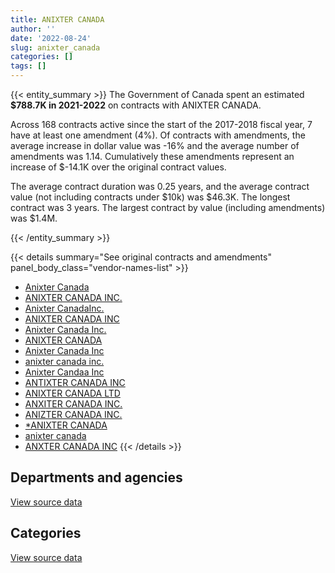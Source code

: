 ```yaml
---
title: ANIXTER CANADA
author: ''
date: '2022-08-24'
slug: anixter_canada
categories: []
tags: []
---
```


<script src="/rmarkdown-libs/htmlwidgets/htmlwidgets.js"></script>
<link href="/rmarkdown-libs/datatables-css/datatables-crosstalk.css" rel="stylesheet" />
<script src="/rmarkdown-libs/datatables-binding/datatables.js"></script>
<script src="/rmarkdown-libs/jquery/jquery-3.6.0.min.js"></script>
<link href="/rmarkdown-libs/dt-core-bootstrap/css/dataTables.bootstrap.min.css" rel="stylesheet" />
<link href="/rmarkdown-libs/dt-core-bootstrap/css/dataTables.bootstrap.extra.css" rel="stylesheet" />
<script src="/rmarkdown-libs/dt-core-bootstrap/js/jquery.dataTables.min.js"></script>
<script src="/rmarkdown-libs/dt-core-bootstrap/js/dataTables.bootstrap.min.js"></script>
<link href="/rmarkdown-libs/crosstalk/css/crosstalk.min.css" rel="stylesheet" />
<script src="/rmarkdown-libs/crosstalk/js/crosstalk.min.js"></script>
<script src="/rmarkdown-libs/htmlwidgets/htmlwidgets.js"></script>
<link href="/rmarkdown-libs/datatables-css/datatables-crosstalk.css" rel="stylesheet" />
<script src="/rmarkdown-libs/datatables-binding/datatables.js"></script>
<script src="/rmarkdown-libs/jquery/jquery-3.6.0.min.js"></script>
<link href="/rmarkdown-libs/dt-core-bootstrap/css/dataTables.bootstrap.min.css" rel="stylesheet" />
<link href="/rmarkdown-libs/dt-core-bootstrap/css/dataTables.bootstrap.extra.css" rel="stylesheet" />
<script src="/rmarkdown-libs/dt-core-bootstrap/js/jquery.dataTables.min.js"></script>
<script src="/rmarkdown-libs/dt-core-bootstrap/js/dataTables.bootstrap.min.js"></script>
<link href="/rmarkdown-libs/crosstalk/css/crosstalk.min.css" rel="stylesheet" />
<script src="/rmarkdown-libs/crosstalk/js/crosstalk.min.js"></script>

{{< entity_summary >}}
The Government of Canada spent an estimated **\$788.7K in 2021-2022** on contracts with ANIXTER CANADA.

Across 168 contracts active since the start of the 2017-2018 fiscal year, 7 have at least one amendment (4%). Of contracts with amendments, the average increase in dollar value was -16% and the average number of amendments was 1.14. Cumulatively these amendments represent an increase of \$-14.1K over the original contract values.

The average contract duration was 0.25 years, and the average contract value (not including contracts under \$10k) was \$46.3K. The longest contract was 3 years. The largest contract by value (including amendments) was \$1.4M.

{{< /entity_summary >}}

{{< details summary="See original contracts and amendments" panel_body_class="vendor-names-list" >}}
- [Anixter Canada](https://search.open.canada.ca/en/ct/?sort=contract_value_f%20desc&page=1&search_text=%22Anixter%20Canada%22)
- [ANIXTER CANADA INC.](https://search.open.canada.ca/en/ct/?sort=contract_value_f%20desc&page=1&search_text=%22ANIXTER%20CANADA%20INC.%22)
- [Anixter CanadaInc.](https://search.open.canada.ca/en/ct/?sort=contract_value_f%20desc&page=1&search_text=%22Anixter%20%20CanadaInc.%22)
- [ANIXTER CANADA INC](https://search.open.canada.ca/en/ct/?sort=contract_value_f%20desc&page=1&search_text=%22ANIXTER%20CANADA%20INC%22)
- [Anixter Canada Inc.](https://search.open.canada.ca/en/ct/?sort=contract_value_f%20desc&page=1&search_text=%22Anixter%20Canada%20Inc.%22)
- [ANIXTER CANADA](https://search.open.canada.ca/en/ct/?sort=contract_value_f%20desc&page=1&search_text=%22ANIXTER%20CANADA%22)
- [Anixter Canada Inc](https://search.open.canada.ca/en/ct/?sort=contract_value_f%20desc&page=1&search_text=%22Anixter%20Canada%20Inc%22)
- [anixter canada inc.](https://search.open.canada.ca/en/ct/?sort=contract_value_f%20desc&page=1&search_text=%22anixter%20canada%20inc.%22)
- [Anixter Candaa Inc](https://search.open.canada.ca/en/ct/?sort=contract_value_f%20desc&page=1&search_text=%22Anixter%20Candaa%20Inc%22)
- [ANTIXTER CANADA INC](https://search.open.canada.ca/en/ct/?sort=contract_value_f%20desc&page=1&search_text=%22ANTIXTER%20CANADA%20INC%22)
- [ANIXTER CANADA LTD](https://search.open.canada.ca/en/ct/?sort=contract_value_f%20desc&page=1&search_text=%22ANIXTER%20CANADA%20LTD%22)
- [ANXITER CANADA INC.](https://search.open.canada.ca/en/ct/?sort=contract_value_f%20desc&page=1&search_text=%22ANXITER%20CANADA%20INC.%22)
- [ANIZTER CANADA INC.](https://search.open.canada.ca/en/ct/?sort=contract_value_f%20desc&page=1&search_text=%22ANIZTER%20CANADA%20INC.%22)
- [\*ANIXTER CANADA](https://search.open.canada.ca/en/ct/?sort=contract_value_f%20desc&page=1&search_text=%22%2aANIXTER%20CANADA%22)
- [anixter canada](https://search.open.canada.ca/en/ct/?sort=contract_value_f%20desc&page=1&search_text=%22anixter%20canada%22)
- [ANXTER CANADA INC](https://search.open.canada.ca/en/ct/?sort=contract_value_f%20desc&page=1&search_text=%22ANXTER%20CANADA%20INC%22)
{{< /details >}}

## Departments and agencies

<div id="htmlwidget-1" style="width:100%;height:auto;" class="datatables html-widget"></div>
<script type="application/json" data-for="htmlwidget-1">{"x":{"style":"bootstrap","filter":"none","vertical":false,"data":[["<a href=\"/departments/cbsa-asfc/\">Canada Border Services Agency<\/a>","<a href=\"/departments/csc-scc/\">Correctional Service of Canada<\/a>","<a href=\"/departments/dfatd-maecd/\">Global Affairs Canada<\/a>","<a href=\"/departments/dfo-mpo/\">Fisheries and Oceans Canada<\/a>","<a href=\"/departments/dnd-mdn/\">National Defence<\/a>","<a href=\"/departments/ic/\">Innovation, Science and Economic Development Canada<\/a>","<a href=\"/departments/pch/\">Canadian Heritage<\/a>","<a href=\"/departments/phac-aspc/\">Public Health Agency of Canada<\/a>","<a href=\"/departments/pwgsc-tpsgc/\">Public Services and Procurement Canada<\/a>","<a href=\"/departments/rcmp-grc/\">Royal Canadian Mounted Police<\/a>","<a href=\"/departments/ssc-spc/\">Shared Services Canada<\/a>"],[10339.5,null,68239.95,55996.64,940145.14,12663.91,null,370773.9,545.78,203949.79,83683.81],[null,null,19116.25,14455.25,1990049.91,44284.7,16663.48,null,66584.79,19742.76,184133.95],[null,null,null,66626.22,914964.7,null,null,null,29225.09,92259.11,414763.85],[null,21582.75,null,90555.47,646549.08,null,null,null,null,202.87,29852.69]],"container":"<table class=\"table table-striped table-hover row-border order-column display\">\n  <thead>\n    <tr>\n      <th>Department<\/th>\n      <th>2018-2019<\/th>\n      <th>2019-2020<\/th>\n      <th>2020-2021<\/th>\n      <th>2021-2022<\/th>\n    <\/tr>\n  <\/thead>\n<\/table>","options":{"order":[[4,"desc"]],"pageLength":10,"autoWidth":true,"columnDefs":[{"targets":1,"render":"function(data, type, row, meta) {\n    return type !== 'display' ? data : DTWidget.formatCurrency(data, \"$\", 2, 3, \",\", \".\", true, null);\n  }"},{"targets":2,"render":"function(data, type, row, meta) {\n    return type !== 'display' ? data : DTWidget.formatCurrency(data, \"$\", 2, 3, \",\", \".\", true, null);\n  }"},{"targets":3,"render":"function(data, type, row, meta) {\n    return type !== 'display' ? data : DTWidget.formatCurrency(data, \"$\", 2, 3, \",\", \".\", true, null);\n  }"},{"targets":4,"render":"function(data, type, row, meta) {\n    return type !== 'display' ? data : DTWidget.formatCurrency(data, \"$\", 2, 3, \",\", \".\", true, null);\n  }"},{"width":"16%","targets":[1,2,3,4]},{"className":"dt-right","targets":[1,2,3,4]}],"orderClasses":false}},"evals":["options.columnDefs.0.render","options.columnDefs.1.render","options.columnDefs.2.render","options.columnDefs.3.render"],"jsHooks":[]}</script>
<p class="text-right">
<a href="https://github.com/GoC-Spending/contracts-data/tree/main/data/out/vendors/anixter_canada/summary_by_fiscal_year_by_department.csv" class="source-data-link btn btn-link">View source data</a>
</p>

## Categories

<div id="htmlwidget-2" style="width:100%;height:auto;" class="datatables html-widget"></div>
<script type="application/json" data-for="htmlwidget-2">{"x":{"style":"bootstrap","filter":"none","vertical":false,"data":[["<a href=\"/categories/1_facilities_and_construction/\">Facilities and construction<\/a>","<a href=\"/categories/10_office_management/\">Office management<\/a>","<a href=\"/categories/11_defence/\">Defence<\/a>","<a href=\"/categories/3_information_technology/\">Information technology<\/a>","<a href=\"/categories/5_transportation_and_logistics/\">Transportation and logistics<\/a>","<a href=\"/categories/6_industrial_products_and_services/\">Industrial products and services<\/a>","<a href=\"/categories/8_security_and_protection/\">Security and protection<\/a>"],[75060.01,384043.58,578902.19,132099.41,null,576233.22,null],[27247.52,null,1886057.75,217705.45,null,224020.37,null],[37151.58,29225.09,714934.58,411186.8,28689.4,296651.52,null],[39551.7,null,377141.78,31479.27,10788.44,313749.24,16032.44]],"container":"<table class=\"table table-striped table-hover row-border order-column display\">\n  <thead>\n    <tr>\n      <th>Category<\/th>\n      <th>2018-2019<\/th>\n      <th>2019-2020<\/th>\n      <th>2020-2021<\/th>\n      <th>2021-2022<\/th>\n    <\/tr>\n  <\/thead>\n<\/table>","options":{"order":[[4,"desc"]],"dom":"t","pageLength":30,"autoWidth":true,"columnDefs":[{"targets":1,"render":"function(data, type, row, meta) {\n    return type !== 'display' ? data : DTWidget.formatCurrency(data, \"$\", 2, 3, \",\", \".\", true, null);\n  }"},{"targets":2,"render":"function(data, type, row, meta) {\n    return type !== 'display' ? data : DTWidget.formatCurrency(data, \"$\", 2, 3, \",\", \".\", true, null);\n  }"},{"targets":3,"render":"function(data, type, row, meta) {\n    return type !== 'display' ? data : DTWidget.formatCurrency(data, \"$\", 2, 3, \",\", \".\", true, null);\n  }"},{"targets":4,"render":"function(data, type, row, meta) {\n    return type !== 'display' ? data : DTWidget.formatCurrency(data, \"$\", 2, 3, \",\", \".\", true, null);\n  }"},{"width":"16%","targets":[1,2,3,4]},{"className":"dt-right","targets":[1,2,3,4]}],"orderClasses":false,"lengthMenu":[10,25,30,50,100]}},"evals":["options.columnDefs.0.render","options.columnDefs.1.render","options.columnDefs.2.render","options.columnDefs.3.render"],"jsHooks":[]}</script>
<p class="text-right">
<a href="https://github.com/GoC-Spending/contracts-data/tree/main/data/out/vendors/anixter_canada/summary_by_fiscal_year_by_category.csv" class="source-data-link btn btn-link">View source data</a>
</p>
